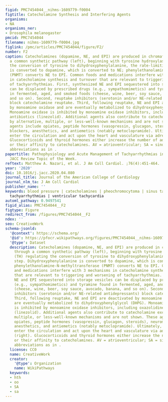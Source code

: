 ```yaml
---
figid: PMC7454044__nihms-1609779-f0004
figtitle: Catecholamine Synthesis and Interfering Agents
organisms:
- NA
organisms_ner:
- Drosophila melanogaster
pmcid: PMC7454044
filename: nihms-1609779-f0004.jpg
figlink: /pmc/articles/PMC7454044/figure/F2/
number: F2
caption: Catecholamines (dopamine, NE, and EPI) are produced in chromaffin cells through
  a common synthetic pathway (left), beginning with tyrosine hydroxylase (TH) regulating
  the conversion of tyrosine to dihydroxyphenylalanine, the rate-limiting step. Dihydroxyphenylalanine
  is converted to dopamine, which is converted to NE; phenylethanolamine-N-methyltransferase
  (PNMT) converts NE to EPI. Common foods and medications interfere with 3 mechanisms
  in catecholamine synthesis and turnover that are relevant to triggering and worsening
  of tachyarrhythmias. First, synthesized NE and EPI sequestered into storage vesicles
  can be displaced by prescribed drugs (e.g., sympathomimetics) and tyramine found
  in fermented, aged, and smoked foods (cheese, wine, beer, soy sauce, avocado, banana,
  and so on). Second, reuptake inhibitors (serotonin and/or NE-related antidepressants)
  block catecholamine reuptake. Third, following reuptake, NE and EPI are deactivated
  by monoamine oxidase and are eventually metabolized to dihydroxyphenylglycol (DHPG).
  Monoamine oxidase is inhibited by monoamine oxidase inhibitors, including oxazolidinedione
  antibiotics (linezolid). Additional agents also contribute to catecholamine excess
  by alternative, multiple, or less-well-known mechanisms and are not shown. These
  agents include opiates, peptide hormones (vasopressin, glucagon, steroids), neuromuscular
  blockers, anesthetics, and antiemetics (notably metoclopramide). Ultimately, catecholamines
  enter the circulation and act upon the heart and vasculature via adrenoceptors (right).
  Glucocorticoids and thyroid hormones either increase the number of adrenoceptors
  or their affinity to catecholamines. AV = atrioventricular; SA = sinoatrial; other
  abbreviations as in .
papertitle: Pathophysiology and Acute Management of Tachyarrhythmias in Pheochromocytoma
  JACC Review Topic of the Week.
reftext: Matthew A. Nazari, et al. J Am Coll Cardiol. ;76(4):451-464.
year: '2020'
doi: 10.1016/j.jacc.2020.04.080
journal_title: Journal of the American College of Cardiology
journal_nlm_ta: J Am Coll Cardiol
publisher_name: ''
keywords: blood pressure | catecholamines | pheochromocytoma | sinus tachycardia |
  tachyarrhythmias | ventricular tachycardia
automl_pathway: 0.9497541
figid_alias: PMC7454044__F2
figtype: Figure
redirect_from: /figures/PMC7454044__F2
ndex: ''
seo: CreativeWork
schema-jsonld:
  '@context': https://schema.org/
  '@id': https://pfocr.wikipathways.org/figures/PMC7454044__nihms-1609779-f0004.html
  '@type': Dataset
  description: Catecholamines (dopamine, NE, and EPI) are produced in chromaffin cells
    through a common synthetic pathway (left), beginning with tyrosine hydroxylase
    (TH) regulating the conversion of tyrosine to dihydroxyphenylalanine, the rate-limiting
    step. Dihydroxyphenylalanine is converted to dopamine, which is converted to NE;
    phenylethanolamine-N-methyltransferase (PNMT) converts NE to EPI. Common foods
    and medications interfere with 3 mechanisms in catecholamine synthesis and turnover
    that are relevant to triggering and worsening of tachyarrhythmias. First, synthesized
    NE and EPI sequestered into storage vesicles can be displaced by prescribed drugs
    (e.g., sympathomimetics) and tyramine found in fermented, aged, and smoked foods
    (cheese, wine, beer, soy sauce, avocado, banana, and so on). Second, reuptake
    inhibitors (serotonin and/or NE-related antidepressants) block catecholamine reuptake.
    Third, following reuptake, NE and EPI are deactivated by monoamine oxidase and
    are eventually metabolized to dihydroxyphenylglycol (DHPG). Monoamine oxidase
    is inhibited by monoamine oxidase inhibitors, including oxazolidinedione antibiotics
    (linezolid). Additional agents also contribute to catecholamine excess by alternative,
    multiple, or less-well-known mechanisms and are not shown. These agents include
    opiates, peptide hormones (vasopressin, glucagon, steroids), neuromuscular blockers,
    anesthetics, and antiemetics (notably metoclopramide). Ultimately, catecholamines
    enter the circulation and act upon the heart and vasculature via adrenoceptors
    (right). Glucocorticoids and thyroid hormones either increase the number of adrenoceptors
    or their affinity to catecholamines. AV = atrioventricular; SA = sinoatrial; other
    abbreviations as in .
  license: CC0
  name: CreativeWork
  creator:
    '@type': Organization
    name: WikiPathways
  keywords:
  - hth
  - oo
  - SA
  - sa
---
```

